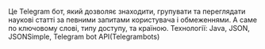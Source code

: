 Це Telegram бот, який дозволяє знаходити, групувати та переглядати наукові статті за певними запитами користувача і обмеженнями. А саме по ключовому слові, типу доступу, та країною. 
Технології: Java, JSON, JSONSimple, Telegram bot API(Telegrambots)